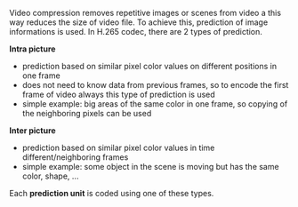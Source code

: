 ﻿Video compression removes repetitive images or scenes from video a this way reduces the size of video file.
To achieve this, prediction of image informations is used. In H.265 codec, there are 2 types of prediction.

**Intra picture**

* prediction based on similar pixel color values on different positions in one frame
* does not need to know data from previous frames, so to encode the first frame of video always this type of prediction is used
* simple example: big areas of the same color in one frame, so copying of the neighboring pixels can be used

**Inter picture**

* prediction based on similar pixel color values in time different/neighboring frames
* simple example: some object in the scene is moving but has the same color, shape, ...

Each **prediction unit** is coded using one of these types.